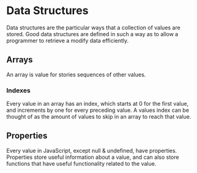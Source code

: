# Data Structures

Data structures are the particular ways that a collection of values are stored. Good data structures are defined in such a way as to allow a programmer to retrieve a modify data efficiently.

## Arrays

An array is value for stories sequences of other values.

### Indexes

Every value in an array has an index, which starts at 0 for the first value, and increments by one for every preceding value. A values index can be thought of as the amount of values to skip in an array to reach that value.

## Properties

Every value in JavaScript, except null & undefined, have properties. Properties store useful information about a value, and can also store functions that have useful functionality related to the value.